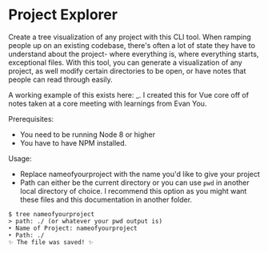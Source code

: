 # Project Explorer

Create a tree visualization of any project with this CLI tool. When ramping people up on an existing codebase, there's often a lot of state they have to understand about the project- where everything is, where everything starts, exceptional files. With this tool, you can generate a visualization of any project, as well modify certain directories to be open, or have notes that people can read through easily.

A working example of this exists here: \_. I created this for Vue core off of notes taken at a core meeting with learnings from Evan You.

Prerequisites: 
- You need to be running Node 8 or higher
- You have to have NPM installed.

Usage: 
- Replace nameofyourproject with the name you'd like to give your project
- Path can either be the current directory or you can use `pwd` in another local directory of choice. I recommend this option as you might want these files and this documentation in another folder.

```
$ tree nameofyourproject
> path: ./ (or whatever your pwd output is)
‣ Name of Project: nameofyourproject
‣ Path: ./
✨ The file was saved! ✨
```
